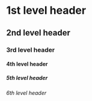 # 1st level header

## 2nd level header

### 3rd level header

#### 4th level header

##### 5th level header

###### 6th level header
